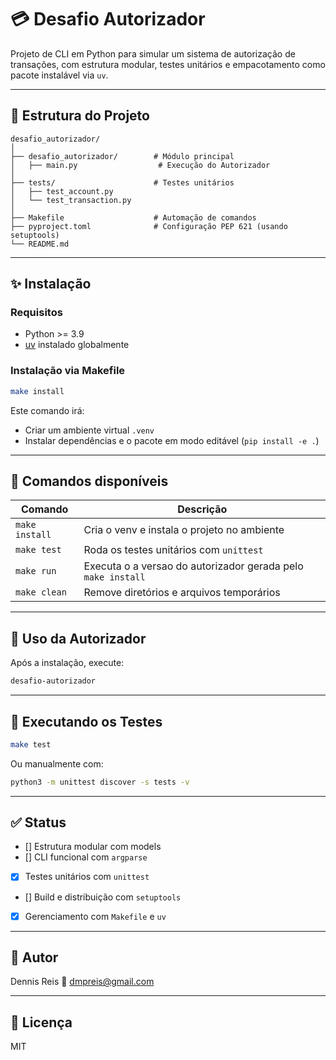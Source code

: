 # 💳 Desafio Autorizador

Projeto de CLI em Python para simular um sistema de autorização de transações, com estrutura modular, testes unitários e empacotamento como pacote instalável via `uv`.

---

## 📁 Estrutura do Projeto

```
desafio_autorizador/
│
├── desafio_autorizador/        # Módulo principal
│   ├── main.py                  # Execução do Autorizador
│
├── tests/                      # Testes unitários
│   ├── test_account.py
│   └── test_transaction.py
│
├── Makefile                    # Automação de comandos
├── pyproject.toml              # Configuração PEP 621 (usando setuptools)
└── README.md
```

---

## ✨ Instalação

### Requisitos

- Python >= 3.9
- [uv](https://github.com/astral-sh/uv) instalado globalmente

### Instalação via Makefile

```bash
make install
```

Este comando irá:
- Criar um ambiente virtual `.venv`
- Instalar dependências e o pacote em modo editável (`pip install -e .`)

---

## 🧰 Comandos disponíveis

| Comando           | Descrição                                              |
|-------------------|--------------------------------------------------------|
| `make install`    | Cria o venv e instala o projeto no ambiente            |
| `make test`       | Roda os testes unitários com `unittest`               |
| `make run`        | Executa o a versao do autorizador gerada pelo `make install`  |
| `make clean`      | Remove diretórios e arquivos temporários              |

---

## 🔧 Uso da Autorizador

Após a instalação, execute:

```bash
desafio-autorizador
```

---

## 🥪 Executando os Testes

```bash
make test
```

Ou manualmente com:

```bash
python3 -m unittest discover -s tests -v
```

---

## ✅ Status

- [] Estrutura modular com models
- [] CLI funcional com `argparse`
- [x] Testes unitários com `unittest`
- [] Build e distribuição com `setuptools`
- [x] Gerenciamento com `Makefile` e `uv`

---

## 👤 Autor

Dennis Reis
📧 [dmpreis@gmail.com](mailto:dmpreis@gmail.com)

---

## 📄 Licença

MIT
